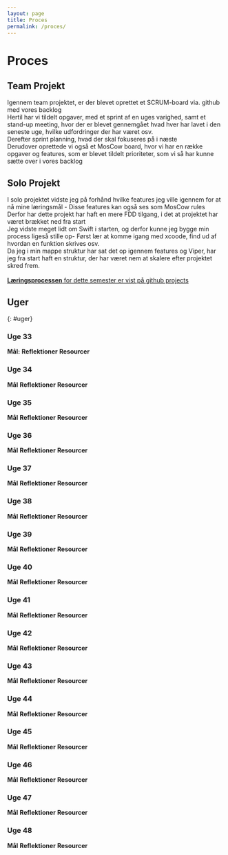 ```yaml
---
layout: page
title: Proces
permalink: /proces/
---
```


# Proces

## Team Projekt
Igennem team projektet, er der blevet oprettet et SCRUM-board via. github med vores backlog<br/>
Hertil har vi tildelt opgaver, med et sprint af en uges varighed, samt et stand-up meeting, hvor der er blevet gennemgået hvad hver har lavet i den seneste uge, hvilke udfordringer der har været osv.<br/>
Derefter sprint planning, hvad der skal fokuseres på i næste<br/>
Derudover oprettede vi også et MosCow board, hvor vi har en række opgaver og features, som er blevet tildelt prioriteter, som vi så har kunne sætte over i vores backlog

## Solo Projekt
I solo projektet vidste jeg på forhånd hvilke features jeg ville igennem for at nå mine læringsmål - Disse features kan også ses som MosCow rules<br/>
Derfor har dette projekt har haft en mere FDD tilgang, i det at projektet har været brækket ned fra start<br/>
Jeg vidste meget lidt om Swift i starten, og derfor kunne jeg bygge min process ligeså stille op- Først lær at komme igang med xcoode, find ud af hvordan en funktion skrives osv.<br/>
Da jeg i min mappe struktur har sat det op igennem features og Viper, har jeg fra start haft en struktur, der har været nem at skalere efter projektet skred frem.
<br/><br/>
<b><a href="#f_goal">Læringsprocessen</b> for dette semester er vist på <a href="https://github.com/users/KasperKloster/projects/1/views/2" target="_blank">github projects</a>
<br>

## Uger
{: #uger}

### Uge 33
<b>Mål:</b>
<b>Reflektioner</b>
<b>Resourcer</b>

### Uge 34
<b>Mål</b>
<b>Reflektioner</b>
<b>Resourcer</b>

### Uge 35
<b>Mål</b>
<b>Reflektioner</b>
<b>Resourcer</b>

### Uge 36
<b>Mål</b>
<b>Reflektioner</b>
<b>Resourcer</b>

### Uge 37
<b>Mål</b>
<b>Reflektioner</b>
<b>Resourcer</b>

### Uge 38
<b>Mål</b>
<b>Reflektioner</b>
<b>Resourcer</b>

### Uge 39
<b>Mål</b>
<b>Reflektioner</b>
<b>Resourcer</b>

### Uge 40
<b>Mål</b>
<b>Reflektioner</b>
<b>Resourcer</b>

### Uge 41
<b>Mål</b>
<b>Reflektioner</b>
<b>Resourcer</b>

### Uge 42
<b>Mål</b>
<b>Reflektioner</b>
<b>Resourcer</b>


### Uge 43
<b>Mål</b>
<b>Reflektioner</b>
<b>Resourcer</b>

### Uge 44
<b>Mål</b>
<b>Reflektioner</b>
<b>Resourcer</b>

### Uge 45
<b>Mål</b>
<b>Reflektioner</b>
<b>Resourcer</b>

### Uge 46
<b>Mål</b>
<b>Reflektioner</b>
<b>Resourcer</b>

### Uge 47
<b>Mål</b>
<b>Reflektioner</b>
<b>Resourcer</b>

### Uge 48
<b>Mål</b>
<b>Reflektioner</b>
<b>Resourcer</b>